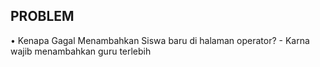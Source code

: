 ## PROBLEM

• Kenapa Gagal Menambahkan Siswa baru di halaman operator? 
    - Karna wajib menambahkan guru terlebih
